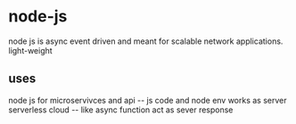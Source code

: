 # node-js
node js is async event driven and meant for scalable  network applications.
light-weight 

## uses
node js for microservivces and api -- js code and node env works as server
serverless cloud -- like async function act as sever response 